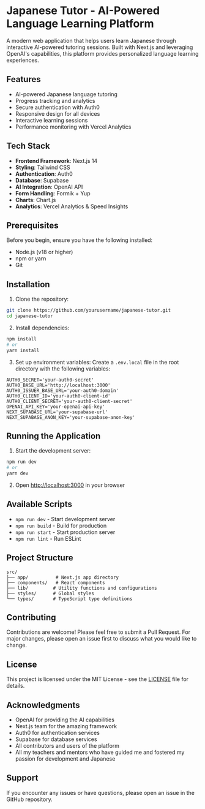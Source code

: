 # Japanese Tutor - AI-Powered Language Learning Platform

A modern web application that helps users learn Japanese through interactive AI-powered tutoring sessions. Built with Next.js and leveraging OpenAI's capabilities, this platform provides personalized language learning experiences.

## Features

- AI-powered Japanese language tutoring
- Progress tracking and analytics
- Secure authentication with Auth0
- Responsive design for all devices
- Interactive learning sessions
- Performance monitoring with Vercel Analytics

## Tech Stack

- **Frontend Framework**: Next.js 14
- **Styling**: Tailwind CSS
- **Authentication**: Auth0
- **Database**: Supabase
- **AI Integration**: OpenAI API
- **Form Handling**: Formik + Yup
- **Charts**: Chart.js
- **Analytics**: Vercel Analytics & Speed Insights

## Prerequisites

Before you begin, ensure you have the following installed:
- Node.js (v18 or higher)
- npm or yarn
- Git

## Installation

1. Clone the repository:
```bash
git clone https://github.com/yourusername/japanese-tutor.git
cd japanese-tutor
```

2. Install dependencies:
```bash
npm install
# or
yarn install
```

3. Set up environment variables:
Create a `.env.local` file in the root directory with the following variables:
```env
AUTH0_SECRET='your-auth0-secret'
AUTH0_BASE_URL='http://localhost:3000'
AUTH0_ISSUER_BASE_URL='your-auth0-domain'
AUTH0_CLIENT_ID='your-auth0-client-id'
AUTH0_CLIENT_SECRET='your-auth0-client-secret'
OPENAI_API_KEY='your-openai-api-key'
NEXT_SUPABASE_URL='your-supabase-url'
NEXT_SUPABASE_ANON_KEY='your-supabase-anon-key'
```

## Running the Application

1. Start the development server:
```bash
npm run dev
# or
yarn dev
```

2. Open [http://localhost:3000](http://localhost:3000) in your browser

## Available Scripts

- `npm run dev` - Start development server
- `npm run build` - Build for production
- `npm run start` - Start production server
- `npm run lint` - Run ESLint

## Project Structure

```
src/
├── app/          # Next.js app directory
├── components/   # React components
├── lib/         # Utility functions and configurations
├── styles/      # Global styles
└── types/       # TypeScript type definitions
```

## Contributing

Contributions are welcome! Please feel free to submit a Pull Request. For major changes, please open an issue first to discuss what you would like to change.

## License

This project is licensed under the MIT License - see the [LICENSE](./LICENSE) file for details.

## Acknowledgments

- OpenAI for providing the AI capabilities
- Next.js team for the amazing framework
- Auth0 for authentication services
- Supabase for database services
- All contributors and users of the platform
- All my teachers and mentors who have guided me and fostered my passion for development and Japanese 


## Support

If you encounter any issues or have questions, please open an issue in the GitHub repository.
